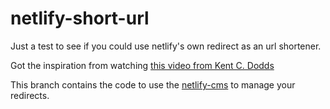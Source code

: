 # netlify-short-url
Just a test to see if you could use netlify's own redirect as an url shortener.

Got the inspiration from watching [this video from Kent C. Dodds](https://www.youtube.com/watch?v=Xs-qvWqoi2U)

This branch contains the code to use the [netlify-cms](https://github.com/netlify/netlify-cms) to manage your redirects.
